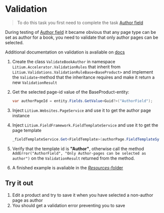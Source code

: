 # Validation

> To do this task you first need to complete the task [Author field](../Author%20field)

During testing of [Author field](../Author%20field) it became obvious that any page type can be set as author for a book, you need to validate that only author pages can be selected.

Additional documentation on validation is avaliable on [docs](https://docs.litium.com/documentation/architecture/validation)

1. Create the class `ValidateBookAuthor` in namespace `Litium.Accelerator.ValidationRules` that inherit from
`Litium.Validations.ValidationRuleBase<BaseProduct>` and implement the `Validate`-method that the inheritance requires and make it return a new `ValidationResult`
1. Get the selected page-id value of the BaseProduct-entity:

    ```C#
    var authorPageId = entity.Fields.GetValue<Guid?>("AuthorField");
    ```

1. Inject `Litium.Websites.PageService` and use it to get the author page instance
1. Inject `Litium.FieldFramework.FieldTemplateService` and use it to get the page template

    ```C#
    _fieldTemplateService.Get<FieldTemplate>(authorPage.FieldTemplateSystemId);
    ```

1. Verify that the template id is **"Author"**, otherwise call the method `AddError("AuthorField", "Only Author-pages can be selected as author")` on the `ValidationResult` returned from the method.

1. A finished example is avaliable in the [_Resources_-folder](Resources/ValidateBookAuthor.cs)

## Try it out

1. Edit a product and try to save it when you have selected a non-author page as author
1. You should get a validation error preventing you to save
